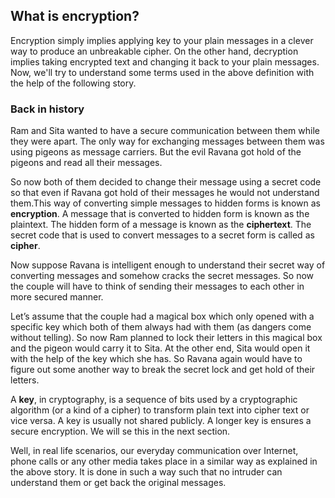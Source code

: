 ## What is encryption?
Encryption simply implies applying key to your plain messages in a  clever way to produce an unbreakable cipher. On the other hand, decryption implies taking encrypted text and changing it back to your plain messages. 
Now, we'll try to understand some terms used in the above definition with the help of the following story.

### Back in history
Ram and Sita wanted to have a secure communication between them while they were apart. The only way for exchanging messages between them was using pigeons as message carriers. But the evil Ravana got hold of the pigeons and read all their messages. 

So now both of them decided to change their message using a secret code so that even if Ravana got hold of their messages he would not understand them.This way of converting simple messages to hidden forms is known as **encryption**. A message that is converted to hidden form is known as the plaintext. The hidden form of a message is known as the **ciphertext**. The secret code that is used to convert messages to a secret form is called as **cipher**.

Now suppose Ravana is intelligent enough to understand their secret way of converting messages and somehow cracks the secret messages. So now the couple will have to think of sending their messages to each other in more secured manner.

Let’s assume that the couple had a magical box which only opened with a specific key which both of them always had with them (as dangers come without telling). So now Ram planned to lock their letters in this magical box and the pigeon would carry it to Sita. At the other end, Sita would open it with the help of the key which she has. So Ravana again would have to figure out some another way to break the secret lock and get hold of their letters.

A **key**, in cryptography, is a sequence of bits used by a cryptographic algorithm (or a kind of a cipher) to transform plain text into cipher text or vice versa. A key is usually not shared publicly. A longer key is ensures a secure encryption. We will se this in the next section.

Well, in real life scenarios, our everyday communication over Internet, phone calls or any other media takes place in a similar way as explained in the above story. It is done in such a way such that no intruder can understand them or get back the original messages.

